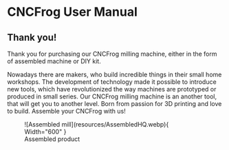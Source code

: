 # CNCFrog User Manual


## Thank you!
Thank you for purchasing our CNCFrog milling machine, either in the form of assembled machine or DIY kit.

Nowadays there are makers, who build incredible things in their small home workshops. The development of technology made it possible to introduce new tools, which have revolutionized the way machines are prototyped or produced in small series. Our CNCFrog milling machine is an another tool, that will get you to another level. Born from passion for 3D printing and love to build. Assemble your CNCFrog with us!

<figure markdown>
  ![Assembled mill](resources/AssembledHQ.webp){ Width="600" }
  <figcaption>Assembled product</figcaption>
</figure>